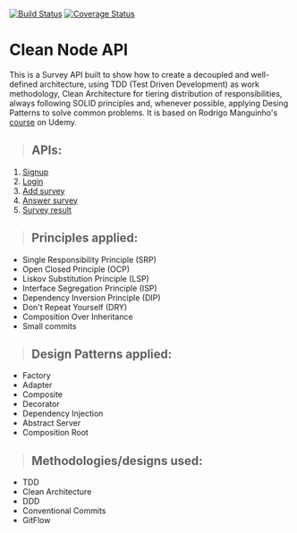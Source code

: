 [![Build Status](https://github.com/sbalbinot/clean-ts-api/actions/workflows/main.yml/badge.svg)](https://github.com/sbalbinot/clean-ts-api/actions)
[![Coverage Status](https://codecov.io/gh/sbalbinot/clean-ts-api/branch/master/graph/badge.svg?token=MTWDQO5IT7)](https://codecov.io/gh/sbalbinot/clean-ts-api)

# **Clean Node API**

This is a Survey API built to show how to create a decoupled and well-defined architecture, using TDD (Test Driven Development) as work methodology, Clean Architecture for tiering distribution of responsibilities, always following SOLID principles and, whenever possible, applying Desing Patterns to solve common problems.
It is based on Rodrigo Manguinho's [course](https://www.udemy.com/course/tdd-com-mango/?referralCode=B53CE5CA2B9AFA5A6FA1) on Udemy.

> ## APIs:
1. [Signup](./requirements/signup.md)
1. [Login](./requirements/login.md)
1. [Add survey](./requirements/add-survey.md)
1. [Answer survey](./requirements/answer-survey.md)
1. [Survey result](./requirements/survey-result.md)

> ## Principles applied:
* Single Responsibility Principle (SRP)
* Open Closed Principle (OCP)
* Liskov Substitution Principle (LSP)
* Interface Segregation Principle (ISP)
* Dependency Inversion Principle (DIP)
* Don't Repeat Yourself (DRY)
* Composition Over Inheritance
* Small commits
> ## Design Patterns applied:
* Factory
* Adapter
* Composite
* Decorator
* Dependency Injection
* Abstract Server
* Composition Root
> ## Methodologies/designs used:
* TDD
* Clean Architecture
* DDD
* Conventional Commits
* GitFlow
